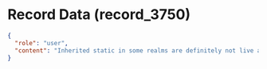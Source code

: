 # Record Data (record_3750)

```json
{
  "role": "user",
  "content": "Inherited static in some realms are definitely not live and let live? \n"
}
```
